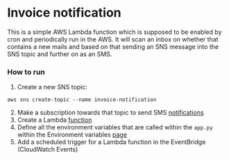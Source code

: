 # Invoice notification

This is a simple AWS Lambda function which is supposed to be enabled by cron and periodically run in the AWS.
It will scan an inbox on whether that contains a new mails and based on that sending an SNS message into the SNS
topic and further on as an SMS.

### How to run

1. Create a new SNS topic:

```shell
aws sns create-topic --name invoice-notification
```

2. Make a subscription towards that topic to send
   SMS [notifications](https://docs.aws.amazon.com/sns/latest/dg/sns-mobile-phone-number-as-subscriber.html)
3. Create a Lambda [function](https://docs.aws.amazon.com/lambda/latest/dg/getting-started.html)
4. Define all the environment variables that are called within the `app.py` within the Environment
   variables [page](https://docs.aws.amazon.com/lambda/latest/dg/configuration-envvars.html)
6. Add a scheduled trigger for a Lambda function in the EventBridge (CloudWatch Events)